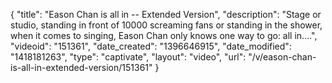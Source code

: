 {
    "title": "Eason Chan is all in -- Extended Version",
    "description": "Stage or studio, standing in front of 10000 screaming fans or standing in the shower, when it comes to singing, Eason Chan only knows one way to go: all in....",
    "videoid": "151361",
    "date_created": "1396646915",
    "date_modified": "1418181263",
    "type": "captivate",
    "layout": "video",
    "url": "\/v\/eason-chan-is-all-in-extended-version\/151361"
}